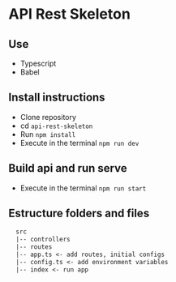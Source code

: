 # API Rest Skeleton

## Use
- Typescript
- Babel

## Install instructions

- Clone repository
- cd `api-rest-skeleton`
- Run `npm install`
- Execute in the terminal `npm run dev`

## Build api and run serve

- Execute in the terminal `npm run start`

## Estructure folders and files

```txt
  src
  |-- controllers
  |-- routes
  |-- app.ts <- add routes, initial configs
  |-- config.ts <- add environment variables
  |-- index <- run app
```